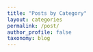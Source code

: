 ```yaml
---
title: "Posts by Category"
layout: categories
permalink: /post/
author_profile: false
taxonomy: blog
---
```

